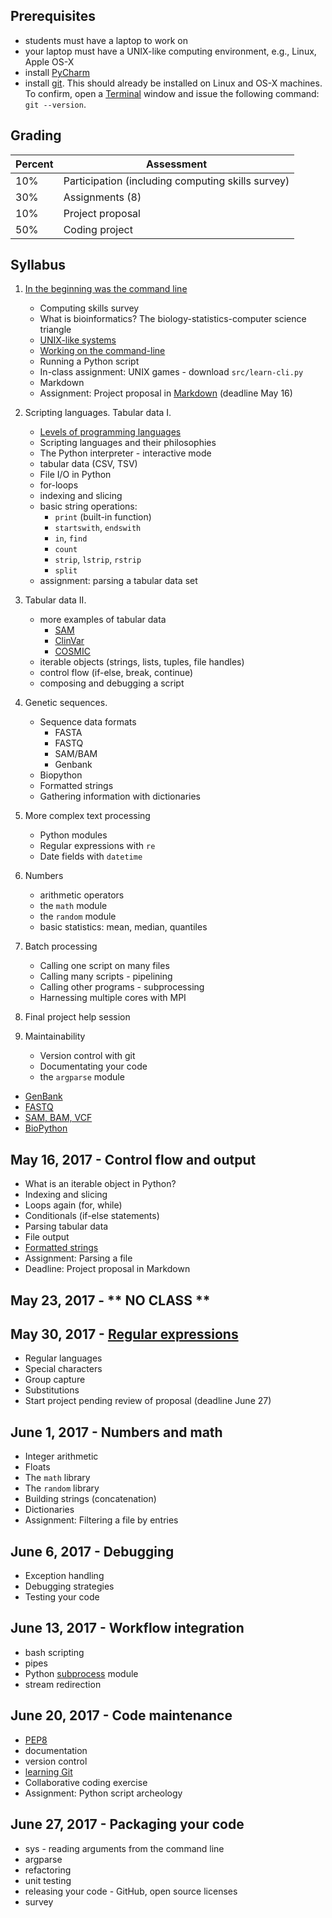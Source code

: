 ## Prerequisites
* students must have a laptop to work on
* your laptop must have a UNIX-like computing environment, e.g., Linux, Apple OS-X
* install [PyCharm](https://www.jetbrains.com/pycharm/)
* install [git](https://git-scm.com/book/en/v2/Getting-Started-Installing-Git).  This should already be installed on Linux and OS-X machines.  To confirm, open a [Terminal](https://en.wikipedia.org/wiki/Terminal_emulator) window and issue the following command: `git --version`.

## Grading

| Percent | Assessment |
|---------|------------|
| 10% | Participation (including computing skills survey) |
| 30% | Assignments (8) |
| 10% | Project proposal |
| 50% | Coding project |


## Syllabus

1. [In the beginning was the command line](http://cristal.inria.fr/~weis/info/commandline.html)
   * Computing skills survey 
   * What is bioinformatics?  The biology-statistics-computer science triangle
   * [UNIX-like systems](https://en.wikipedia.org/wiki/Unix-like)
   * [Working on the command-line](basicunixcommands.md)
   * Running a Python script
   * In-class assignment: UNIX games - download `src/learn-cli.py`
   * Markdown
   * Assignment: Project proposal in [Markdown](http://daringfireball.net/projects/markdown/basics) (deadline May 16)


2. Scripting languages.  Tabular data I.
   * [Levels of programming languages](https://en.wikipedia.org/wiki/Low-level_programming_language)
   * Scripting languages and their philosophies
   * The Python interpreter - interactive mode
   * tabular data (CSV, TSV)
   * File I/O in Python
   * for-loops
   * indexing and slicing
   * basic string operations:
     * `print` (built-in function)
     * `startswith`, `endswith`
     * `in`, `find`
     * `count`
     * `strip`, `lstrip`, `rstrip`
     * `split`
   * assignment: parsing a tabular data set

3. Tabular data II.  
   * more examples of tabular data
     * [SAM](https://samtools.github.io/hts-specs/)
     * [ClinVar](https://www.ncbi.nlm.nih.gov/clinvar/)
     * [COSMIC](http://cancer.sanger.ac.uk/cosmic)
   * iterable objects (strings, lists, tuples, file handles)
   * control flow (if-else, break, continue)
   * composing and debugging a script


4. Genetic sequences.
   * Sequence data formats
     * FASTA
     * FASTQ
     * SAM/BAM
     * Genbank
   * Biopython
   * Formatted strings
   * Gathering information with dictionaries

5. More complex text processing
   * Python modules
   * Regular expressions with `re`
   * Date fields with `datetime`

6. Numbers
   * arithmetic operators
   * the `math` module
   * the `random` module
   * basic statistics: mean, median, quantiles

7. Batch processing
   * Calling one script on many files
   * Calling many scripts - pipelining
   * Calling other programs - subprocessing
   * Harnessing multiple cores with MPI

8. Final project help session

9. Maintainability
   * Version control with git
   * Documentating your code
   * the `argparse` module





  * [GenBank](https://www.ncbi.nlm.nih.gov/genbank/)
  * [FASTQ](https://en.wikipedia.org/wiki/FASTQ_format)
  * [SAM, BAM, VCF](https://samtools.github.io/hts-specs/)
  * [BioPython](https://github.com/biopython/biopython)
  
  
## May 16, 2017 - Control flow and output
* What is an iterable object in Python?
* Indexing and slicing
* Loops again (for, while)
* Conditionals (if-else statements)
* Parsing tabular data
* File output
* [Formatted strings](https://en.wikipedia.org/wiki/Printf_format_string)
* Assignment: Parsing a file 
* Deadline: Project proposal in Markdown


## May 23, 2017 - ** NO CLASS **


## May 30, 2017 - [Regular expressions](https://en.wikipedia.org/wiki/Regular_expression)
* Regular languages
* Special characters
* Group capture
* Substitutions
* Start project pending review of proposal (deadline June 27)


## June 1, 2017 - Numbers and math
* Integer arithmetic
* Floats
* The `math` library
* The `random` library
* Building strings (concatenation)
* Dictionaries
* Assignment: Filtering a file by entries


## June 6, 2017 - Debugging
* Exception handling
* Debugging strategies
* Testing your code


## June 13, 2017 - Workflow integration
* bash scripting
* pipes
* Python [subprocess](https://docs.python.org/3/library/subprocess.html) module
* stream redirection


## June 20, 2017 - Code maintenance
* [PEP8](https://www.python.org/dev/peps/pep-0008/)
* documentation
* version control
* [learning Git](https://git-scm.com/book/en/v2/Getting-Started-Git-Basics)
* Collaborative coding exercise
* Assignment: Python script archeology


## June 27, 2017 - Packaging your code
* sys - reading arguments from the command line
* argparse
* refactoring
* unit testing
* releasing your code - GitHub, open source licenses
* survey
